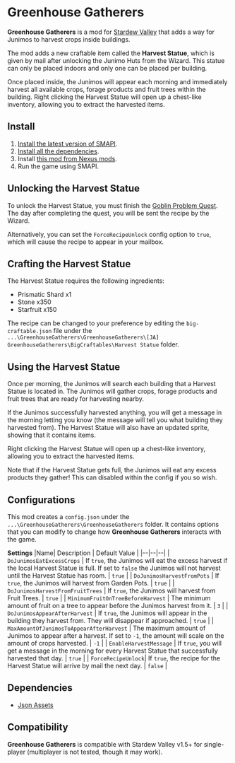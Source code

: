 # Greenhouse Gatherers

**Greenhouse Gatherers** is a mod for [Stardew Valley](http://stardewvalley.net/) that adds a way for Junimos to harvest crops inside buildings.

The mod adds a new craftable item called the **Harvest Statue**, which is given by mail after unlocking the Junimo Huts from the Wizard. This statue can only be placed indoors and only one can be placed per building.

Once placed inside, the Junimos will appear each morning and immediately harvest all available crops, forage products and fruit trees within the building. Right clicking the Harvest Statue will open up a chest-like inventory, allowing you to extract the harvested items.

## Install
1. [Install the latest version of SMAPI](https://smapi.io/).
2. [Install all the dependencies](#dependencies).
3. Install [this mod from Nexus mods](http://www.nexusmods.com/stardewvalley/mods/7619).
4. Run the game using SMAPI.

## Unlocking the Harvest Statue
To unlock the Harvest Statue, you must finish the [Goblin Problem Quest](https://stardewcommunitywiki.com/Quests#Goblin_Problem "Quests"). The day after completing the quest, you will be sent the recipe by the Wizard.

Alternatively, you can set the `ForceRecipeUnlock` config option to `true`, which will cause the recipe to appear in your mailbox.

## Crafting the Harvest Statue
The Harvest Statue requires the following ingredients:

 - Prismatic Shard x1
 - Stone x350
 - Starfruit x150

The recipe can be changed to your preference by editing the `big-craftable.json` file under the `...\GreenhouseGatherers\GreenhouseGatherers\[JA] GreenhouseGatherers\BigCraftables\Harvest Statue` folder.

## Using the Harvest Statue
Once per morning, the Junimos will search each building that a Harvest Statue is located in. The Junimos will gather crops, forage products and fruit trees that are ready for harvesting nearby.

If the Junimos successfully harvested anything, you will get a message in the morning letting you know (the message will tell you what building they harvested from). The Harvest Statue will also have an updated sprite, showing that it contains items.

Right clicking the Harvest Statue will open up a chest-like inventory, allowing you to extract the harvested items.

Note that if the Harvest Statue gets full, the Junimos will eat any excess products they gather! This can disabled within the config if you so wish.


## Configurations
This mod creates a `config.json` under the `...\GreenhouseGatherers\GreenhouseGatherers` folder. It contains options that you can modify to change how **Greenhouse Gatherers** interacts with the game.

**Settings**
|Name| Description | Default Value |
|--|--|--|
| `DoJunimosEatExcessCrops` | If `true`, the Junimos will eat the excess harvest if the local Harvest Statue is full. If set to `false` the Junimos will not harvest until the Harvest Statue has room. | `true` |
| `DoJunimosHarvestFromPots` | If `true`, the Junimos will harvest from Garden Pots. | `true` |
| `DoJunimosHarvestFromFruitTrees` | If `true`, the Junimos will harvest from Fruit Trees. | `true` |
| `MinimumFruitOnTreeBeforeHarvest` | The minimum amount of fruit on a tree to appear before the Junimos harvest from it. | `3` |
| `DoJunimosAppearAfterHarvest` | If `true`, the Junimos will appear in the building they harvest from. They will disappear if approached. | `true` |
| `MaxAmountOfJunimosToAppearAfterHarvest` | The maximum amount of Junimos to appear after a harvest. If set to `-1`, the amount will scale on the amount of crops harvested. | `-1` |
| `EnableHarvestMessage` | If `true`, you will get a message in the morning for every Harvest Statue that successfully harvested that day. | `true` |
| `ForceRecipeUnlock`| If `true`, the recipe for the Harvest Statue will arrive by mail the next day. | `false` |


## Dependencies
 - [Json Assets](https://www.nexusmods.com/stardewvalley/mods/1720)

## Compatibility
**Greenhouse Gatherers** is compatible with Stardew Valley v1.5+ for single-player (multiplayer is not tested, though it may work).
